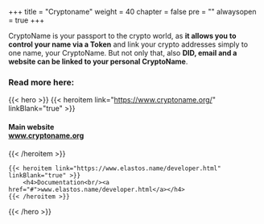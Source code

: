 +++
title = "Cryptoname"
weight = 40
chapter = false
pre = ""
alwaysopen = true
+++

CryptoName is your passport to the crypto world, as **it allows you to control your name via a Token** and link your crypto addresses simply to one name, your CryptoName. But not only that, also **DID, email and a website can be linked to your personal CryptoName**.

### Read more here:

{{< hero >}}
    {{< heroitem link="https://www.cryptoname.org/" linkBlank="true" >}}
        <h4>Main website<br/><a href="#">www.cryptoname.org</a></h4>
    {{< /heroitem >}}
    
    {{< heroitem link="https://www.elastos.name/developer.html" linkBlank="true" >}}
        <h4>Documentation<br/><a href="#">www.elastos.name/developer.html</a></h4>
    {{< /heroitem >}}
{{< /hero >}}


